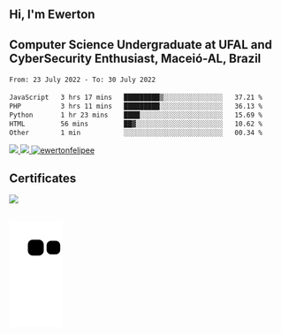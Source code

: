 ## Hi, I'm Ewerton 
## Computer Science Undergraduate at UFAL and CyberSecurity Enthusiast, Maceió-AL, Brazil

<!--START_SECTION:waka-->

```text
From: 23 July 2022 - To: 30 July 2022

JavaScript   3 hrs 17 mins   █████████▒░░░░░░░░░░░░░░░   37.21 %
PHP          3 hrs 11 mins   █████████░░░░░░░░░░░░░░░░   36.13 %
Python       1 hr 23 mins    ████░░░░░░░░░░░░░░░░░░░░░   15.69 %
HTML         56 mins         ██▓░░░░░░░░░░░░░░░░░░░░░░   10.62 %
Other        1 min           ░░░░░░░░░░░░░░░░░░░░░░░░░   00.34 %
```

<!--END_SECTION:waka-->

 <div>
  <a href="https://github.com/ewertonfelipee">
  <img height="162" src="https://github-readme-stats.vercel.app/api?username=ewertonfelipee&show_icons=true&theme=jolly&include_all_commits=true&count_private=true"/>
  <img height="162" src="https://github-readme-stats.vercel.app/api/top-langs/?username=ewertonfelipee&layout=compact&langs_count=7&theme=shades-of-purple"/>
  <a href="https://github.com/ewertonfelipee">
  <img height="162" src="https://github-readme-streak-stats.herokuapp.com/?user=ewertonfelipee&theme=jolly&border=61dafb&hide_border=false"         alt="ewertonfelipee"/></a>
   
   ##
   <div style="display: inline_block"></div>
    <h2>Certificates</h2>
   <div>
     <a href="https://github.com/ewertonfelipee/Certificates" target="_blank"> <img src="https://img.shields.io/badge/Certificates-Courses-blue" target="_blank"></a>
   </div>
   
   ##   
</div> 
<div style="display: inline_block"></div>
 <!-- <h2>Current Techs Studied</h2>
<div style="display: inline_block">
  <img align="center" alt="Ewerton-C" height="30" width="40" src="https://github.com/devicons/devicon/blob/master/icons/c/c-original.svg"/>
  <img align="center" alt="Ewerton-JS" height="30" width="40" src="https://github.com/devicons/devicon/blob/master/icons/javascript/javascript-original.svg"/>
  <img align="center" alt="Ewerton-HTML" height="30" width="40" src="https://cdn.jsdelivr.net/gh/devicons/devicon/icons/html5/html5-original.svg"/>
  <img align="center" alt="Ewerton-CSS" height="30" width="40" src="https://cdn.jsdelivr.net/gh/devicons/devicon/icons/css3/css3-original.svg"/>
<img align="center" alt="Ewerton-CPP" height="30" width="40" src="https://github.com/devicons/devicon/blob/master/icons/cplusplus/cplusplus-original.svg">
<img align="center" alt="Ewerton-Python" height="30" width="40" src="https://github.com/devicons/devicon/blob/master/icons/python/python-original.svg">
  <img align="center" alt="Ewerton-Java" height="30" width="40" src="https://github.com/devicons/devicon/blob/master/icons/java/java-original.svg">
<img align="center" alt="Ewerton-ASM" heigh="25" width="30" src="https://github.com/simple-icons/simple-icons/blob/develop/icons/assemblyscript.svg"> -->
</div> 
 
  ##
 <div style="display: inline_block"></div>
   <!-- <h2>Tools</h2>
 <div style="display: inline_block">
   <img align="center" alt="Ewerton-Linux" height="30" width="40" src="https://github.com/devicons/devicon/blob/master/icons/linux/linux-original.svg">
   <img align="center" alt="Ewerton-VSCode" heigh="30" width="40" src="https://github.com/devicons/devicon/blob/master/icons/vscode/vscode-original-wordmark.svg">
<img align="center" alt="Ewerton-GCC" heigh="30" width="40" src="https://github.com/devicons/devicon/blob/master/icons/gcc/gcc-original.svg">
   <img align="center" alt="Ewerton-GIT" heigh="30" width="40" src="https://github.com/devicons/devicon/blob/master/icons/git/git-original.svg">
   <img align="center" alt="Ewerton-Ubuntu" heigh="30" width="40" src="https://github.com/devicons/devicon/blob/master/icons/ubuntu/ubuntu-plain-wordmark.svg"> -->
  
 ##
  
  <div style="display: inline_block"></div>
 <!-- <h2>Contacts</h2>
<div> 
  <a href="https://instagram.com/xwxrtxn" target="_blank"><img src="https://img.shields.io/badge/-Instagram-%23E4405F?style=for-the-badge&logo=instagram&logoColor=white" target="_blank"></a>
  <a href="mailto:ewertonfmarinho@protonmail.ch"><img src="https://img.shields.io/badge/ProtonMail-8B89CC?style=for-the-badge&logo=protonmail&logoColor=white" target="_blank"></a>
  <a href="https://www.linkedin.com/in/ewerton-felipe-silva-marinho-785653168/?locale=en_US" target="_blank"><img src="https://img.shields.io/badge/-LinkedIn-%230077B5?style=for-the-badge&logo=linkedin&logoColor=white" target="_blank"></a> -->
 
  ![Snake animation](https://github.com/ewertonfelipee/ewertonfelipee/blob/output/github-contribution-grid-snake.svg)
 
</div>
